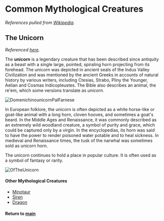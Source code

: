 # Common Mythological Creatures

_References pulled from [Wikipedia](wikipedia.com)._

## The Unicorn

_Referenced [here](https://en.wikipedia.org/wiki/Unicorn)._

The **unicorn** is a legendary creature that has been described since antiquity as a beast with a single large, pointed, spiraling horn projecting from its forehead. The unicorn was depicted in ancient seals of the Indus Valley Civilization and was mentioned by the ancient Greeks in accounts of natural history by various writers, including Ctesias, Strabo, Pliny the Younger, Aelian and Cosmas Indicopleustes. The Bible also describes an animal, the re'em, which some versions translate as _unicorn_.

![DomenichinounicornPalFarnese](https://upload.wikimedia.org/wikipedia/commons/thumb/8/82/DomenichinounicornPalFarnese.jpg/726px-DomenichinounicornPalFarnese.jpg)

In European folklore, the unicorn is often depicted as a white horse-like or goat-like animal with a long horn, cloven hooves, and sometimes a goat's beard. In the Middle Ages and Renaissance, it was commonly described as an extremely wild woodland creature, a symbol of purity and grace, which could be captured only by a virgin. In the encyclopedias, its horn was said to have the power to render poisoned water potable and to heal sickness. In medieval and Renaissance times, the tusk of the narwhal was sometimes sold as unicorn horn.

The unicorn continues to hold a place in popular culture. It is often used as a symbol of fantasy or rarity.

![OfTheUnicorn](https://upload.wikimedia.org/wikipedia/commons/7/70/Oftheunicorn.jpg)

#### Other Mythological Creatures
* [Minotaur](minotaur.md)
* [Siren](siren.md)
* [Dragon](dragon.md)

#### Return to [main](README.md)